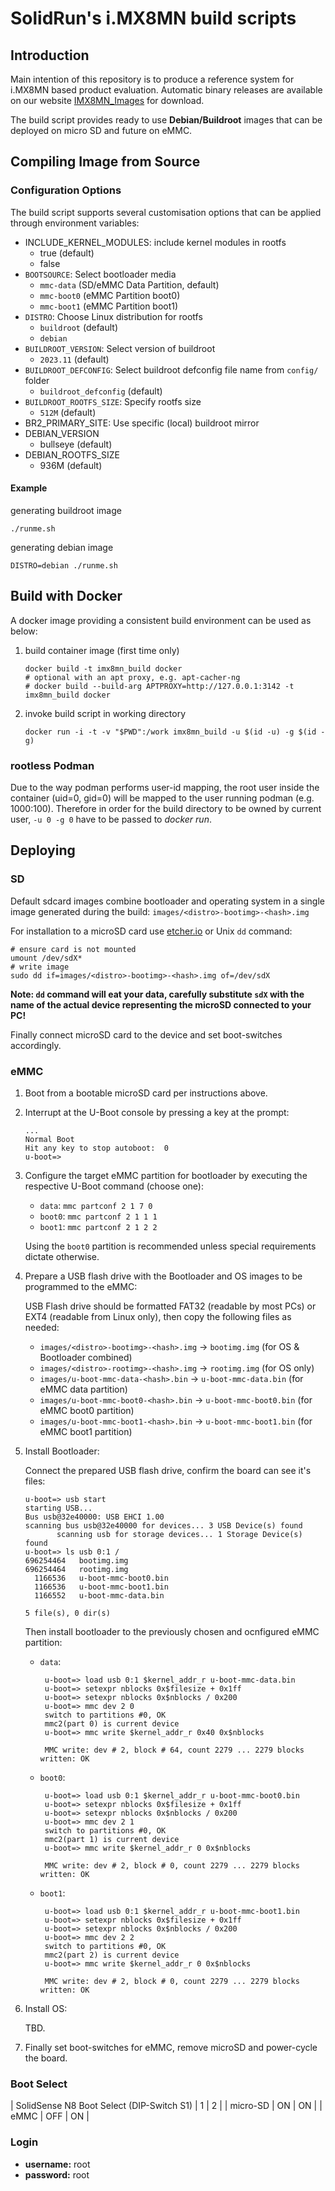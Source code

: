 # SolidRun's i.MX8MN build scripts

## Introduction

Main intention of this repository is to produce a reference system for i.MX8MN based product evaluation.
Automatic binary releases are available on our website [IMX8MN_Images](https://images.solid-run.com/IMX8/imx8mn_compact_build) for download.

The build script provides ready to use **Debian/Buildroot** images that can be deployed on micro SD and future on eMMC.

## Compiling Image from Source

### Configuration Options

The build script supports several customisation options that can be applied through environment variables:

- INCLUDE_KERNEL_MODULES: include kernel modules in rootfs
   - true (default)
   - false
- `BOOTSOURCE`: Select bootloader media
  - `mmc-data` (SD/eMMC Data Partition, default)
  - `mmc-boot0` (eMMC Partition boot0)
  - `mmc-boot1` (eMMC Partition boot1)
- `DISTRO`: Choose Linux distribution for rootfs
  - `buildroot` (default)
  - `debian`
- `BUILDROOT_VERSION`:  Select version of buildroot
  - `2023.11` (default)
- `BUILDROOT_DEFCONFIG`: Select buildroot defconfig file name from `config/` folder
  - `buildroot_defconfig` (default)
- `BUILDROOT_ROOTFS_SIZE`: Specify rootfs size
  - `512M` (default)
- BR2_PRIMARY_SITE: Use specific (local) buildroot mirror
- DEBIAN_VERSION
  - bullseye (default)
- DEBIAN_ROOTFS_SIZE
  - 936M (default)

#### Example
   generating buildroot image
   ```
   ./runme.sh
   ```
   generating debian image
   ```
   DISTRO=debian ./runme.sh
   ```   

## Build with Docker
A docker image providing a consistent build environment can be used as below:

1. build container image (first time only)
   ```
   docker build -t imx8mn_build docker
   # optional with an apt proxy, e.g. apt-cacher-ng
   # docker build --build-arg APTPROXY=http://127.0.0.1:3142 -t imx8mn_build docker
   ```
2. invoke build script in working directory
   ```
   docker run -i -t -v "$PWD":/work imx8mn_build -u $(id -u) -g $(id -g)
   ```

### rootless Podman

Due to the way podman performs user-id mapping, the root user inside the container (uid=0, gid=0) will be mapped to the user running podman (e.g. 1000:100).
Therefore in order for the build directory to be owned by current user, `-u 0 -g 0` have to be passed to *docker run*.

## Deploying

### SD

Default sdcard images combine bootloader and operating system in a single image generated during the build: `images/<distro>-bootimg>-<hash>.img`

For installation to a microSD card use [etcher.io](https://etcher.io/) or Unix `dd` command:

```
# ensure card is not mounted
umount /dev/sdX*
# write image
sudo dd if=images/<distro>-bootimg>-<hash>.img of=/dev/sdX
```

**Note: `dd` command will eat your data, carefully substitute `sdX` with the name of the actual device representing the microSD connected to your PC!**

Finally connect microSD card to the device and set boot-switches accordingly.

### eMMC

1. Boot from a bootable microSD card per instructions above.

2. Interrupt at the U-Boot console by pressing a key at the prompt:

       ...
       Normal Boot
       Hit any key to stop autoboot:  0
       u-boot=>

3. Configure the target eMMC partition for bootloader by executing the respective U-Boot command (choose one):

   - `data`: `mmc partconf 2 1 7 0`
   - `boot0`: `mmc partconf 2 1 1 1`
   - `boot1`: `mmc partconf 2 1 2 2`

   Using the `boot0` partition is recommended unless special requirements dictate otherwise.

4. Prepare a USB flash drive with the Bootloader and OS images to be programmed to the eMMC:

   USB Flash drive should be formatted FAT32 (readable by most PCs) or EXT4 (readable from Linux only),
   then copy the following files as needed:

   - `images/<distro>-bootimg>-<hash>.img` -> `bootimg.img` (for OS & Bootloader combined)
   - `images/<distro>-rootimg>-<hash>.img` -> `rootimg.img` (for OS only)
   - `images/u-boot-mmc-data-<hash>.bin` -> `u-boot-mmc-data.bin` (for eMMC data partition)
   - `images/u-boot-mmc-boot0-<hash>.bin` -> `u-boot-mmc-boot0.bin` (for eMMC boot0 partition)
   - `images/u-boot-mmc-boot1-<hash>.bin` -> `u-boot-mmc-boot1.bin` (for eMMC boot1 partition)

4. Install Bootloader:

   Connect the prepared USB flash drive, confirm the board can see it's files:

       u-boot=> usb start
       starting USB...
       Bus usb@32e40000: USB EHCI 1.00
       scanning bus usb@32e40000 for devices... 3 USB Device(s) found
              scanning usb for storage devices... 1 Storage Device(s) found
       u-boot=> ls usb 0:1 /
       696254464   bootimg.img
       696254464   rootimg.img
         1166536   u-boot-mmc-boot0.bin
         1166536   u-boot-mmc-boot1.bin
         1166552   u-boot-mmc-data.bin

       5 file(s), 0 dir(s)

   Then install bootloader to the previously chosen and ocnfigured eMMC partition:

   - `data`:

          u-boot=> load usb 0:1 $kernel_addr_r u-boot-mmc-data.bin
          u-boot=> setexpr nblocks 0x$filesize + 0x1ff
          u-boot=> setexpr nblocks 0x$nblocks / 0x200
          u-boot=> mmc dev 2 0
          switch to partitions #0, OK
          mmc2(part 0) is current device
          u-boot=> mmc write $kernel_addr_r 0x40 0x$nblocks

          MMC write: dev # 2, block # 64, count 2279 ... 2279 blocks written: OK

   - `boot0`:

          u-boot=> load usb 0:1 $kernel_addr_r u-boot-mmc-boot0.bin
          u-boot=> setexpr nblocks 0x$filesize + 0x1ff
          u-boot=> setexpr nblocks 0x$nblocks / 0x200
          u-boot=> mmc dev 2 1
          switch to partitions #0, OK
          mmc2(part 1) is current device
          u-boot=> mmc write $kernel_addr_r 0 0x$nblocks

          MMC write: dev # 2, block # 0, count 2279 ... 2279 blocks written: OK

   - `boot1`:

          u-boot=> load usb 0:1 $kernel_addr_r u-boot-mmc-boot1.bin
          u-boot=> setexpr nblocks 0x$filesize + 0x1ff
          u-boot=> setexpr nblocks 0x$nblocks / 0x200
          u-boot=> mmc dev 2 2
          switch to partitions #0, OK
          mmc2(part 2) is current device
          u-boot=> mmc write $kernel_addr_r 0 0x$nblocks

          MMC write: dev # 2, block # 0, count 2279 ... 2279 blocks written: OK

5. Install OS:

   TBD.

6. Finally set boot-switches for eMMC, remove microSD and power-cycle the board.

### Boot Select

| SolidSense N8 Boot Select (DIP-Switch S1) |   1 |   2 |
| micro-SD                                  |  ON |  ON |
| eMMC                                      | OFF |  ON |

### Login

- **username:** root
- **password:** root

